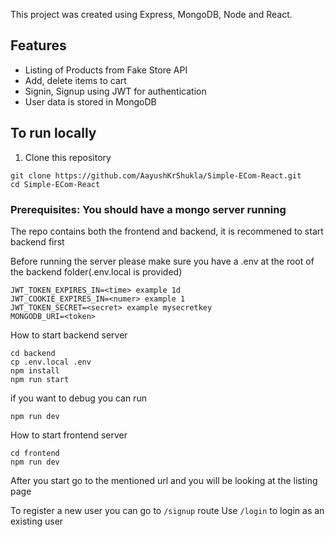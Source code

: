 This project was created using Express, MongoDB, Node and React.

## Features

- Listing of Products from Fake Store API
- Add, delete items to cart
- Signin, Signup using JWT for authentication
- User data is stored in MongoDB

## To run locally

1. Clone this repository

```
git clone https://github.com/AayushKrShukla/Simple-ECom-React.git
cd Simple-ECom-React
```

### Prerequisites: You should have a mongo server running

The repo contains both the frontend and backend, it is recommened to start backend first

Before running the server please make sure you have a .env at the root of the backend folder(.env.local is provided)

```
JWT_TOKEN_EXPIRES_IN=<time> example 1d
JWT_COOKIE_EXPIRES_IN=<numer> example 1
JWT_TOKEN_SECRET=<secret> example mysecretkey
MONGODB_URI=<token>
```

How to start backend server

```
cd backend
cp .env.local .env
npm install
npm run start
```

if you want to debug you can run

```
npm run dev
```

How to start frontend server

```
cd frontend
npm run dev
```

After you start go to the mentioned url and you will be looking at the listing page

To register a new user you can go to `/signup` route
Use `/login` to login as an existing user
